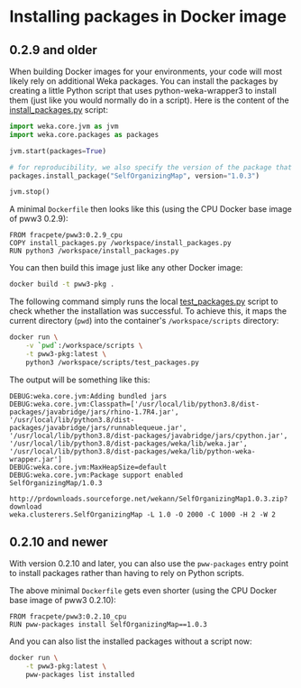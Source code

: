 # Installing packages in Docker image

## 0.2.9 and older

When building Docker images for your environments, your code will most likely rely
on additional Weka packages. You can install the packages by creating a little
Python script that uses python-weka-wrapper3 to install them (just like you would
normally do in a script). Here is the content of the [install_packages.py](install_packages.py)
script:

```python
import weka.core.jvm as jvm
import weka.core.packages as packages

jvm.start(packages=True)

# for reproducibility, we also specify the version of the package that we need
packages.install_package("SelfOrganizingMap", version="1.0.3")

jvm.stop()
```

A minimal `Dockerfile` then looks like this (using the CPU Docker base image of pww3 0.2.9):

```
FROM fracpete/pww3:0.2.9_cpu
COPY install_packages.py /workspace/install_packages.py
RUN python3 /workspace/install_packages.py
```

You can then build this image just like any other Docker image:

```bash
docker build -t pww3-pkg .
```

The following command simply runs the local [test_packages.py](test_packages.py) script
to check whether the installation was successful. To achieve this, it maps the 
current directory (``pwd``) into the container's `/workspace/scripts` directory: 

```bash
docker run \
    -v `pwd`:/workspace/scripts \
    -t pww3-pkg:latest \
    python3 /workspace/scripts/test_packages.py
```

The output will be something like this:

```
DEBUG:weka.core.jvm:Adding bundled jars
DEBUG:weka.core.jvm:Classpath=['/usr/local/lib/python3.8/dist-packages/javabridge/jars/rhino-1.7R4.jar', '/usr/local/lib/python3.8/dist-packages/javabridge/jars/runnablequeue.jar', '/usr/local/lib/python3.8/dist-packages/javabridge/jars/cpython.jar', '/usr/local/lib/python3.8/dist-packages/weka/lib/weka.jar', '/usr/local/lib/python3.8/dist-packages/weka/lib/python-weka-wrapper.jar']
DEBUG:weka.core.jvm:MaxHeapSize=default
DEBUG:weka.core.jvm:Package support enabled
SelfOrganizingMap/1.0.3
  http://prdownloads.sourceforge.net/wekann/SelfOrganizingMap1.0.3.zip?download
weka.clusterers.SelfOrganizingMap -L 1.0 -O 2000 -C 1000 -H 2 -W 2
```

## 0.2.10 and newer

With version 0.2.10 and later, you can also use the `pww-packages` entry point to install packages
rather than having to rely on Python scripts.

The above minimal `Dockerfile` gets even shorter (using the CPU Docker base image of pww3 0.2.10):

```
FROM fracpete/pww3:0.2.10_cpu
RUN pww-packages install SelfOrganizingMap==1.0.3 
```

And you can also list the installed packages without a script now:

```bash
docker run \
    -t pww3-pkg:latest \
    pww-packages list installed
```
